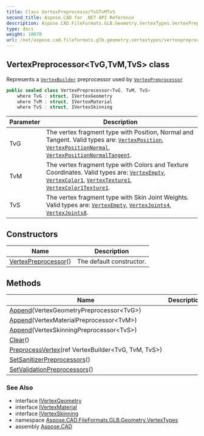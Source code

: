 ```yaml
---
title: Class VertexPreprocessorTvGTvMTvS
second_title: Aspose.CAD for .NET API Reference
description: Aspose.CAD.FileFormats.GLB.Geometry.VertexTypes.VertexPreprocessor3TvGTvMTvS class. Represents a VertexBuilder preprocessor used by VertexPreprocessor
type: docs
weight: 10670
url: /net/aspose.cad.fileformats.glb.geometry.vertextypes/vertexpreprocessor-3/
---
```

## VertexPreprocessor&lt;TvG,TvM,TvS&gt; class

Represents a [`VertexBuilder`](../../aspose.cad.fileformats.glb.geometry/vertexbuilder-3/) preprocessor used by [`VertexPreprocessor`](../../aspose.cad.fileformats.glb.geometry/meshbuilder-4/vertexpreprocessor/)

```csharp
public sealed class VertexPreprocessor<TvG, TvM, TvS>
    where TvG : struct, IVertexGeometry
    where TvM : struct, IVertexMaterial
    where TvS : struct, IVertexSkinning
```

| Parameter | Description |
| --- | --- |
| TvG | The vertex fragment type with Position, Normal and Tangent. Valid types are: [`VertexPosition`](../vertexposition/), [`VertexPositionNormal`](../vertexpositionnormal/), [`VertexPositionNormalTangent`](../vertexpositionnormaltangent/). |
| TvM | The vertex fragment type with Colors and Texture Coordinates. Valid types are: [`VertexEmpty`](../vertexempty/), [`VertexColor1`](../vertexcolor1/), [`VertexTexture1`](../vertextexture1/), [`VertexColor1Texture1`](../vertexcolor1texture1/). |
| TvS | The vertex fragment type with Skin Joint Weights. Valid types are: [`VertexEmpty`](../vertexempty/), [`VertexJoints4`](../vertexjoints4/), [`VertexJoints8`](../vertexjoints8/). |

## Constructors

| Name | Description |
| --- | --- |
| [VertexPreprocessor](vertexpreprocessor/)() | The default constructor. |

## Methods

| Name | Description |
| --- | --- |
| [Append](../../aspose.cad.fileformats.glb.geometry.vertextypes/vertexpreprocessor-3/append/#append)(VertexGeometryPreprocessor&lt;TvG&gt;) |  |
| [Append](../../aspose.cad.fileformats.glb.geometry.vertextypes/vertexpreprocessor-3/append/#append_1)(VertexMaterialPreprocessor&lt;TvM&gt;) |  |
| [Append](../../aspose.cad.fileformats.glb.geometry.vertextypes/vertexpreprocessor-3/append/#append_2)(VertexSkinningPreprocessor&lt;TvS&gt;) |  |
| [Clear](../../aspose.cad.fileformats.glb.geometry.vertextypes/vertexpreprocessor-3/clear/)() |  |
| [PreprocessVertex](../../aspose.cad.fileformats.glb.geometry.vertextypes/vertexpreprocessor-3/preprocessvertex/)(ref VertexBuilder&lt;TvG, TvM, TvS&gt;) |  |
| [SetSanitizerPreprocessors](../../aspose.cad.fileformats.glb.geometry.vertextypes/vertexpreprocessor-3/setsanitizerpreprocessors/)() |  |
| [SetValidationPreprocessors](../../aspose.cad.fileformats.glb.geometry.vertextypes/vertexpreprocessor-3/setvalidationpreprocessors/)() |  |

### See Also

* interface [IVertexGeometry](../ivertexgeometry/)
* interface [IVertexMaterial](../ivertexmaterial/)
* interface [IVertexSkinning](../ivertexskinning/)
* namespace [Aspose.CAD.FileFormats.GLB.Geometry.VertexTypes](../../aspose.cad.fileformats.glb.geometry.vertextypes/)
* assembly [Aspose.CAD](../../)


